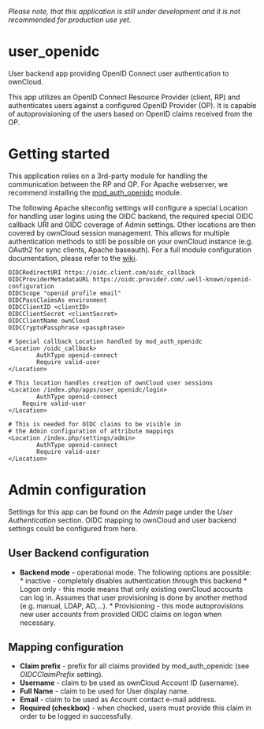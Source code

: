 *Please note, that this application is still under development and it is not recommended
for production use yet.*

# user_openidc
User backend app providing OpenID Connect user authentication to ownCloud.

This app utilizes an OpenID Connect Resource Provider (client, RP) and authenticates
users against a configured OpenID Provider (OP). It is capable of
autoprovisioning of the users based on OpenID claims received from the OP.

# Getting started

This application relies on a 3rd-party module for handling the communication
between the RP and OP. For Apache webserver, we recommend installing the [mod_auth_openidc](https://github.com/zmartzone/mod_auth_openidc)
module.

The following Apache siteconfig settings will configure a special Location for handling
user logins using the OIDC backend, the required special OIDC callback URI and OIDC coverage of
Admin settings. Other locations are then covered by ownCloud session management. This
allows for multiple authentication methods to still be possible on your ownCloud
instance (e.g. OAuth2 for sync clients, Apache baseauth). For a full module configuration
documentation, please refer to the [wiki](https://github.com/zmartzone/mod_auth_openidc/wiki).
```
OIDCRedirectURI https://oidc.client.com/oidc_callback
OIDCProviderMetadataURL https://oidc.provider.com/.well-known/openid-configuration
OIDCScope "openid profile email"
OIDCPassClaimsAs environment
OIDCClientID <clientID>
OIDCClientSecret <clientSecret>
OIDCClientName ownCloud
OIDCCryptoPassphrase <passphrase>

# Special callback Location handled by mod_auth_openidc
<Location /oidc_callback>
        AuthType openid-connect
        Require valid-user
</Location>

# This location handles creation of ownCloud user sessions
<Location /index.php/apps/user_openidc/login>
        AuthType openid-connect
	Require valid-user
</Location>

# This is needed for OIDC claims to be visible in
# the Admin configuration of attribute mappings
<Location /index.php/settings/admin>
        AuthType openid-connect
        Require valid-user
</Location>
```

# Admin configuration

Settings for this app can be found on the _Admin_ page under the _User Authentication_ section.
OIDC mapping to ownCloud and user backend settings could be configured from here.

## User Backend configuration

* **Backend mode** - operational mode. The following options are possible:
        * inactive - completely disables authentication through this backend
        * Logon only - this mode means that only existing ownCloud accounts can log in.
                        Assumes that user provisioning is done by another method (e.g. manual, LDAP, AD,...).
        * Provisioning - this mode autoprovisions new user accounts from provided OIDC claims on logon when necessary.

## Mapping configuration

* **Claim prefix** - prefix for all claims provided by mod_auth_openidc (see _OIDCClaimPrefix_ setting).
* **Username** - claim to be used as ownCloud Account ID (username).
* **Full Name** - claim to be used for User display name.
* **Email** - claim to be used as Account contact e-mail address.
* **Required (checkbox)** - when checked, users must provide this claim in order to be logged in successfully.
